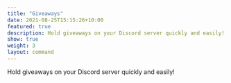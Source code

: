 ```yaml
---
title: "Giveaways"
date: 2021-08-25T15:15:26+10:00
featured: true
description: Hold giveaways on your Discord server quickly and easily!
show: true
weight: 3
layout: command
---
```


Hold giveaways on your Discord server quickly and easily!